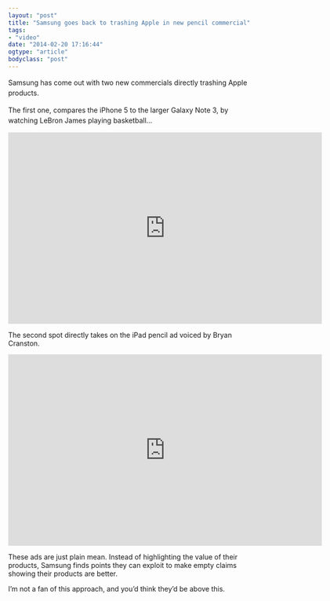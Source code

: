```yaml
---
layout: "post"
title: "Samsung goes back to trashing Apple in new pencil commercial"
tags: 
- "video"
date: "2014-02-20 17:16:44"
ogtype: "article"
bodyclass: "post"
---
```


<span style="line-height: 1.5em;">Samsung has come out with two new commercials directly trashing Apple products. </span>

<span style="line-height: 1.5em;">The first one, compares the iPhone 5 to the larger Galaxy Note 3, by watching LeBron James playing basketball…</span>

<span class="embed-youtube" style="text-align:center; display: block;"><iframe allowfullscreen="true" class="youtube-player" frameborder="0" height="390" src="http://www.youtube.com/embed/sCnB5azFmTs?version=3&rel=1&fs=1&showsearch=0&showinfo=1&iv_load_policy=1&wmode=transparent" type="text/html" width="640"></iframe></span>

The second spot directly takes on the iPad pencil ad voiced by Bryan Cranston.

<span class="embed-youtube" style="text-align:center; display: block;"><iframe allowfullscreen="true" class="youtube-player" frameborder="0" height="390" src="http://www.youtube.com/embed/fThtsb-Yj0w?version=3&rel=1&fs=1&showsearch=0&showinfo=1&iv_load_policy=1&wmode=transparent" type="text/html" width="640"></iframe></span>

These ads are just plain mean. Instead of highlighting the value of their products, Samsung finds points they can exploit to make empty claims showing their products are better.

I’m not a fan of this approach, and you’d think they’d be above this.